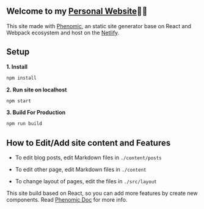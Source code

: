 ## Welcome to my [Personal Website](https://www.quinnhu.me)👨‍💻

This site made with [Phenomic](https://phenomic.io/), an static site generator base on React and Webpack ecosystem and host on the [Netlify](http://netlify.com).

## Setup

**1. Install**

```bash
npm install
```
**2. Run site on localhost**

```bash
npm start
```
**3. Build For Production**

```bash
npm run build
```

## How to Edit/Add site content and Features

- To edit blog posts, edit Markdown files in `./content/posts`

- To edit other page, edit Markdown files in `./content`

- To change layout of pages, edit the files in `./src/layout`

This site build based on React, so you can add more features by create new components. Read [Phenomic Doc](https://phenomic.io/docs/usage/) for more info.
